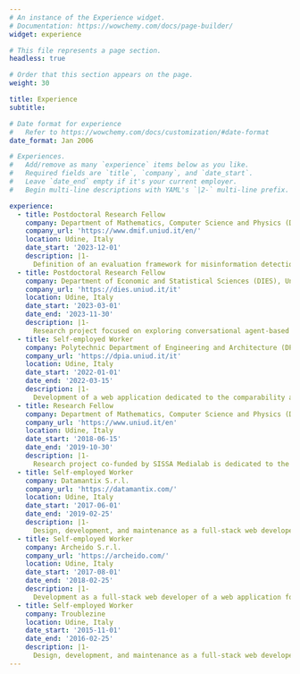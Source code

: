 ```yaml
---
# An instance of the Experience widget.
# Documentation: https://wowchemy.com/docs/page-builder/
widget: experience

# This file represents a page section.
headless: true

# Order that this section appears on the page.
weight: 30

title: Experience
subtitle:

# Date format for experience
#   Refer to https://wowchemy.com/docs/customization/#date-format
date_format: Jan 2006

# Experiences.
#   Add/remove as many `experience` items below as you like.
#   Required fields are `title`, `company`, and `date_start`.
#   Leave `date_end` empty if it's your current employer.
#   Begin multi-line descriptions with YAML's `|2-` multi-line prefix.

experience:
  - title: Postdoctoral Research Fellow
    company: Department of Mathematics, Computer Science and Physics (DMIF), University of Udine.
    company_url: 'https://www.dmif.uniud.it/en/'
    location: Udine, Italy
    date_start: '2023-12-01'
    description: |1-
      Definition of an evaluation framework for misinformation detection systems, considering various aspects such as the creation of appropriately labeled datasets, addressing biases in dataset definition, and establishing suitable evaluation measures that specifically consider the concept of truthfulness in information.
  - title: Postdoctoral Research Fellow
    company: Department of Economic and Statistical Sciences (DIES), University of Udine.
    company_url: 'https://dies.uniud.it/it'
    location: Udine, Italy
    date_start: '2023-03-01'
    date_end: '2023-11-30'
    description: |1-
      Research project focused on exploring conversational agent-based eGovernment applications for the Italian public administration, with a particular emphasis on healthcare.
  - title: Self-employed Worker
    company: Polytechnic Department of Engineering and Architecture (DPIA), University of Udine, University of Udine.
    company_url: 'https://dpia.uniud.it/it'
    location: Udine, Italy
    date_start: '2022-01-01'
    date_end: '2022-03-15'
    description: |1-
      Development of a web application dedicated to the comparability and reproducibility of research results in the field of combinatorial optimization.
  - title: Research Fellow
    company: Department of Mathematics, Computer Science and Physics (DMIF), University of Udine.
    company_url: 'https://www.uniud.it/en'
    location: Udine, Italy
    date_start: '2018-06-15'
    date_end: '2019-10-30'
    description: |1-
      Research project co-funded by SISSA Medialab is dedicated to the design, implementation, and evaluation of an ecosystem that provides an alternative to the standard peer review activity in the scholarly publishing process.
  - title: Self-employed Worker
    company: Datamantix S.r.l.
    company_url: 'https://datamantix.com/'
    location: Udine, Italy
    date_start: '2017-06-01'
    date_end: '2019-02-25'
    description: |1-
      Design, development, and maintenance as a full-stack web developer of various types of web applications and a chatbot.
  - title: Self-employed Worker
    company: Archeido S.r.l.
    company_url: 'https://archeido.com/'
    location: Udine, Italy
    date_start: '2017-08-01'
    date_end: '2018-02-25'
    description: |1-
      Development as a full-stack web developer of a web application for managing and visualizing financial assets.
  - title: Self-employed Worker
    company: Troublezine
    location: Udine, Italy
    date_start: '2015-11-01'
    date_end: '2016-02-25'
    description: |1-
      Design, development, and maintenance as a full-stack web developer of a blog that offers news and events related to music.
---
```


